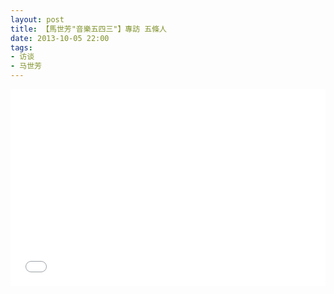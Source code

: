 ```yaml
---
layout: post
title: 【馬世芳"音樂五四三"】專訪 五條人
date: 2013-10-05 22:00
tags:
- 访谈
- 马世芳
---
```


<iframe src="//player.bilibili.com/player.html?aid=327977684&bvid=BV1yA41147z6&cid=185369004&page=1" width="100%" height="315" scrolling="no" border="0" frameborder="no" framespacing="0" allowfullscreen="true"> </iframe>
